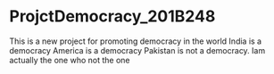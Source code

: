 # ProjctDemocracy_201B248
This is a new project for promoting democracy in the world
India is a democracy
America is a democracy
Pakistan is not a democracy.
Iam actually the one who not the one
